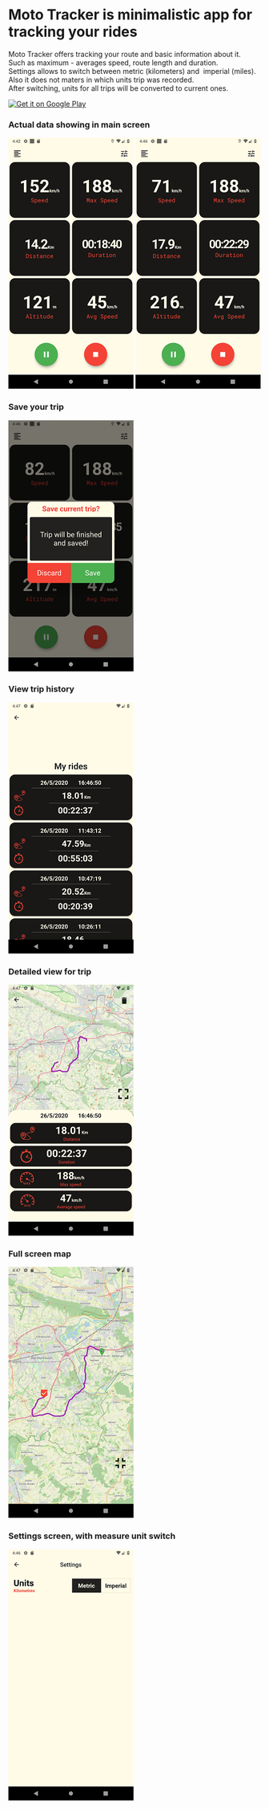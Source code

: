 # Moto Tracker is minimalistic app for tracking your rides

Moto Tracker offers tracking your route and basic information about it. </br>
Such as maximum - averages speed, route length and duration.</br>
Settings allows to switch between metric (kilometers) and  imperial (miles). </br>
Also it does not maters in which units trip was recorded.</br>
After switching, units for all trips will be converted to current ones.</br>

<a href='https://play.google.com/store/apps/details?id=com.themagins.mototracker&pcampaignid=pcampaignidMKT-Other-global-all-co-prtnr-py-PartBadge-Mar2515-1'><img alt='Get it on Google Play' src='https://play.google.com/intl/en_us/badges/static/images/badges/en_badge_web_generic.png'/></a>

### Actual data showing in main screen
![Main screen](/screenshots/main_screen.png)    ![Main screen2](/screenshots/main_screen2.png)

### Save your trip
![Save trip](/screenshots/save_trip.png)

### View trip history
![Trip history](/screenshots/trip_list.png)

### Detailed view for trip
![Detailed view](/screenshots/trip_details.png)

### Full screen map
![Full screen map](/screenshots/map_full_screen.png)

### Settings screen, with measure unit switch
![Settings](/screenshots/settings_screen.png)

